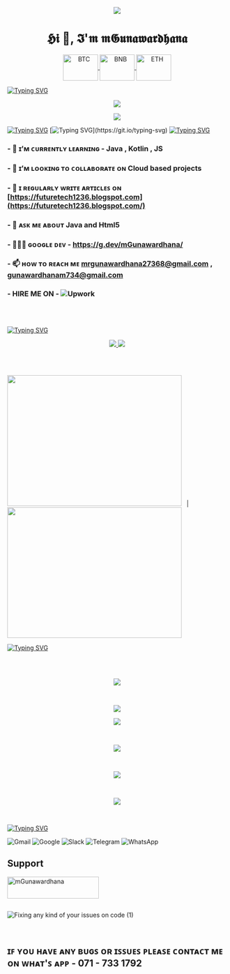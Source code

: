 

<p align="center">
  <a href="https://skillicons.dev">

  <img src ="https://holopin.me/mgunawardhana">
    </a>
</p>


<!-- <img src ="https://miro.medium.com/max/875/1*gZ9XF80M8yOasLiFUzL07g.png" width = "1000" hight ="200">
 -->
<h1 align="center">𝕳𝖎 👋, 𝕴'𝖒 𝖒𝕲𝖚𝖓𝖆𝖜𝖆𝖗𝖉𝖍𝖆𝖓𝖆</h1>


<!-- <center>
   
[![spotify-github-profile](https://spotify-github-profile.vercel.app/api/view?uid=31eq5lhgdw5lkmrsngigso355hli&cover_image=true&theme=default&show_offline=false&background_color=121212&bar_color_cover=true)](https://spotify-github-profile.vercel.app/api/view?uid=31eq5lhgdw5lkmrsngigso355hli&redirect=true)


</center> -->

  
  
<p align="center">
  <a href="https://skillicons.dev">
   <img align="center" alt="BTC" height="60" width="80" src="https://user-images.githubusercontent.com/80177249/180482937-475896ac-4853-470f-80da-dae18bcf7748.svg">
 <img align="center" alt="BNB" height="60" width="80" src="https://user-images.githubusercontent.com/80177249/180481724-2560053f-dcd3-4879-a63f-5801eb373e66.svg">
 <img align="center" alt="ETH" height="60" width="80" src="https://user-images.githubusercontent.com/80177249/180481896-cf45cdde-72f9-4986-8181-9ee64fae126d.svg">
  </a>
</p>

[![Typing SVG](https://readme-typing-svg.herokuapp.com?duration=7000&color=2ED573&width=600&lines=A+passionate+frontend++developer+from+Sri+Lanka)](https://git.io/typing-svg)
&nbsp;
&nbsp;


<p align="center">
  <a href="https://skillicons.dev">
      <img src="https://komarev.com/ghpvc/?username=mgunawardhana&color=3CCF4E" />
  </a>
</p>

<p align="center">
  <a href="https://skillicons.dev">
<img src="https://img.shields.io/badge/From%20Hello%20World%20I%27ve%20Written-3.9%20million%20lines%20of%20code-blue" />
  </a>
</p>


[![Typing SVG](https://readme-typing-svg.herokuapp.com?color=009432&width=850&lines=-------------------------------------------------------------------------------------------------)](https://git.io/typing-svg)
[![Typing SVG](https://readme-typing-svg.herokuapp.com?color=F1C40F&width=850&lines=Helping+people+to+make+the+world+a+better+place+through+quality+software.)](https://git.io/typing-svg)
[![Typing SVG](https://readme-typing-svg.herokuapp.com?color=009432&width=850&lines=-------------------------------------------------------------------------------------------------)](https://git.io/typing-svg)

  
### - 🌱 ɪ’ᴍ ᴄᴜʀʀᴇɴᴛʟʏ ʟᴇᴀʀɴɪɴɢ - **Java , Kotlin , JS**

### - 👯 ɪ’ᴍ ʟᴏᴏᴋɪɴɢ ᴛᴏ ᴄᴏʟʟᴀʙᴏʀᴀᴛᴇ ᴏɴ **Cloud based projects**

### - 📝 ɪ ʀᴇɢᴜʟᴀʀʟʏ ᴡʀɪᴛᴇ ᴀʀᴛɪᴄʟᴇꜱ ᴏɴ [https://futuretech1236.blogspot.com](https://futuretech1236.blogspot.com/)

### - 💬 ᴀꜱᴋ ᴍᴇ ᴀʙᴏᴜᴛ **Java and Html5**

### - 👩🏻‍💻  ɢᴏᴏɢʟᴇ ᴅᴇᴠ - https://g.dev/mGunawardhana/

### - 📫 ʜᴏᴡ ᴛᴏ ʀᴇᴀᴄʜ ᴍᴇ **mrgunawardhana27368@gmail.com** **,** **gunawardhanam734@gmail.com**

### - HIRE ME ON - ![Upwork](https://img.shields.io/badge/UpWork-6FDA44?style=for-the-badge&logo=Upwork&logoColor=whitehttps://www.upwork.com/freelancers/~01dad061b934d0b744)


<br><br>

[![Typing SVG](https://readme-typing-svg.herokuapp.com?duration=4000&color=C4E538&width=600&lines=Languages+and+Tools%3A)](https://git.io/typing-svg)


<p align="center">
  <a href="https://skillicons.dev">
     <img src="https://skillicons.dev/icons?i=hibernate,html,idea,java,js,bootstrap,jquerymongodb,xd,react,powershell,linux,mysql,nodejs,php" />
   <img src="https://skillicons.dev/icons?i=androidstudio,angular,arduino,css,eclipse,figma,gcp,git,github,linkedin,py,spring,svelte,vscode" />
  </a>
</p>


<br><br>

<img  src="https://www.fleetscience.org/sites/default/files/images/ai%20gif.gif"  width="400" height="300"> &nbsp;&nbsp;| &nbsp;&nbsp; <img src = "https://static.wixstatic.com/media/4b1cef_54d9baf7b7da4f10aa2ae732d9b99d7a~mv2.gif" width="400" height="300"/>

[![Typing SVG](https://readme-typing-svg.herokuapp.com?duration=7000&width=800&lines=-------------------------------------------------------------------------------------------------)](https://git.io/typing-svg)

<br><br>
<p align="center">
  
  <img src="http://github-profile-summary-cards.vercel.app/api/cards/profile-details?username=mGunawardhana&theme=tokyonight" />
  
 <p>
   
<br>
   
<p align="center">
  
  <img src="http://github-profile-summary-cards.vercel.app/api/cards/productive-time?username=mGunawardhana&theme=tokyonight&utcOffset=8" />
  
 <p>
   
   <p align="center">
  
  <img src="http://github-profile-summary-cards.vercel.app/api/cards/most-commit-language?username=mGunawardhana&theme=tokyonight" />
  
 <p>
  

  <br>
<p align="center">
   
  <img src="https://github-readme-stats.vercel.app/api?username=mGunawardhana&&show_icons=true&count_private=true&theme=github_dark">
  
 <p>

 <br>

<p align="center">
        
<img src ="https://github-readme-streak-stats.herokuapp.com?user=mGunawardhana&theme=navy-gear">
  
<p>
  
<br>
  
<p align="center">
             
<img src="https://github-readme-stats.vercel.app/api/top-langs/?username=mGunawardhana&layout=compact&theme=github_dark"/>
  
<p>
  
<br>



  [![Typing SVG](https://readme-typing-svg.herokuapp.com?duration=4000&color=FFA502&width=600&lines=Connect+with+me%3A)](https://git.io/typing-svg)
<br>


<p align="center">

![Gmail](https://img.shields.io/badge/Gmail-D14836?logo=gmail&logoColor=white&style=for-the-badge)
![Google](https://img.shields.io/badge/Google%20Meet-00897B?logo=google-meet&logoColor=white&style=for-the-badge)
![Slack](https://img.shields.io/badge/Slack-4A154B?logo=slack&logoColor=white&style=for-the-badge)
![Telegram](https://img.shields.io/badge/Telegram-2CA5E0?logo=telegram&logoColor=white&style=for-the-badge)
![WhatsApp](https://img.shields.io/badge/WhatsApp-25D366?logo=whatsapp&logoColor=white&style=for-the-badge)

</p>



## Support

<p><a href="https://www.buymeacoffee.com/mGunawardhana"> <img align="left" src="https://cdn.buymeacoffee.com/buttons/v2/default-yellow.png" height="50" width="210" alt="mGunawardhana" /></a></p><br><br>
<p/>
<br>


![Fixing any kind of your issues on code (1)](https://user-images.githubusercontent.com/100486080/222509217-e6331c58-4637-4564-8bf9-dee63dafd508.png)


<br>

## ɪꜰ ʏᴏᴜ ʜᴀᴠᴇ ᴀɴʏ ʙᴜɢꜱ ᴏʀ ɪꜱꜱᴜᴇꜱ ᴘʟᴇᴀꜱᴇ ᴄᴏɴᴛᴀᴄᴛ ᴍᴇ ᴏɴ ᴡʜᴀᴛ'ꜱ ᴀᴘᴘ - 071 - 733 1792

